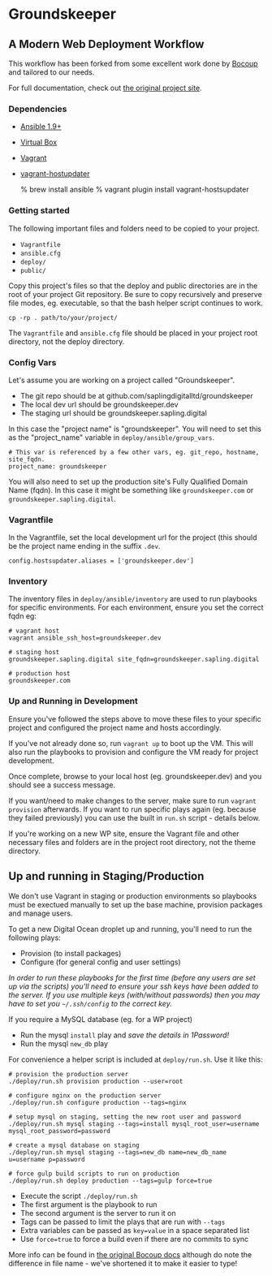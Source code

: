 # Groundskeeper
## A Modern Web Deployment Workflow

This workflow has been forked from some excellent work done by
[Bocoup](http://www.bocoup.com) and tailored to our needs.

For full documentation, check out [the original project
site](https://deployment-workflow.bocoup.com).

### Dependencies

* [Ansible 1.9+](http://docs.ansible.com/)
* [Virtual Box](https://www.virtualbox.org/)
* [Vagrant](https://www.vagrantup.com/)
* [vagrant-hostupdater](https://github.com/cogitatio/vagrant-hostsupdater)

  % brew install ansible
  % vagrant plugin install vagrant-hostsupdater


### Getting started

The following important files and folders need to be copied to your project.

* `Vagrantfile`
* `ansible.cfg`
* `deploy/`
* `public/`

Copy this project's files so that the deploy and public directories are
in the root of your project Git repository. Be sure to copy recursively
and preserve file modes, eg. executable, so that the bash helper script
continues to work. 

	cp -rp . path/to/your/project/

The `Vagrantfile` and `ansible.cfg` file should be placed in your
project root directory, not the deploy directory.

### Config Vars

Let's assume you are working on a project called "Groundskeeper".

* The git repo should be at github.com/saplingdigitalltd/groundskeeper
* The local dev url should be groundskeeper.dev
* The staging url should be groundskeeper.sapling.digital

In this case the "project name" is "groundskeeper". You will need to set
this as the "project_name" variable in `deploy/ansible/group_vars`.

	# This var is referenced by a few other vars, eg. git_repo, hostname, site_fqdn.
	project_name: groundskeeper

You will also need to set up the production site's Fully Qualified
Domain Name (fqdn). In this case it might be something like
`groundskeeper.com` or `groundskeeper.sapling.digital`.

### Vagrantfile

In the Vagrantfile, set the local development url for the project (this
should be the project name ending in the suffix `.dev`.

	config.hostsupdater.aliases = ['groundskeeper.dev']

### Inventory

The inventory files in `deploy/ansible/inventory` are used to run
playbooks for specific environments. For each environment, ensure you
set the correct fqdn eg:

	# vagrant host
	vagrant ansible_ssh_host=groundskeeper.dev

	# staging host
	groundskeeper.sapling.digital site_fqdn=groundskeeper.sapling.digital 

	# production host
	groundskeeper.com

### Up and Running in Development

Ensure you've followed the steps above to move these files to your
specific project and configured the project name and hosts accordingly.

If you've not already done so, run `vagrant up` to boot up the VM. This
will also run the playbooks to provision and configure the VM ready
for project development.

Once complete, browse to your local host (eg. groundskeeper.dev) and you
should see a success message.

If you want/need to make changes to the server, make sure to run
`vagrant provision` afterwards. If you want to run specific plays again (eg.
because they failed previously) you can use the built in `run.sh`
script - details below.

If you're working on a new WP site, ensure the Vagrant file and other
necessary files and folders are in the project root directory, not the
theme directory.

## Up and running in Staging/Production

We don't use Vagrant in staging or production environments so playbooks
must be exectued manually to set up the base machine, provision packages
and manage users.

To get a new Digital Ocean droplet up and running, you'll need to run
the following plays:

* Provision (to install packages)
* Configure (for general config and user settings)

*In order to run these playbooks for the first time (before any users are
set up via the scripts) you'll need to ensure your ssh keys have been added
to the server. If you use multiple keys (with/without passwords) then
you may have to set you `~/.ssh/config` to the correct key.*

If you require a MySQL database (eg. for a WP project)

* Run the mysql `install` play and *save the details in 1Password!*
* Run the mysql `new_db` play

For convenience a helper script is included at `deploy/run.sh`. Use it
like this:

	# provision the production server
	./deploy/run.sh provision production --user=root

	# configure nginx on the production server
	./deploy/run.sh configure production --tags=nginx

	# setup mysql on staging, setting the new root user and password
	./deploy/run.sh mysql staging --tags=install mysql_root_user=username mysql_root_password=password

	# create a mysql database on staging
	./deploy/run.sh mysql staging --tags=new_db name=new_db_name u=username p=password

	# force gulp build scripts to run on production
	./deploy/run.sh deploy production --tags=gulp force=true

* Execute the script `./deploy/run.sh`
* The first argument is the playbook to run
* The second argument is the server to run it on
* Tags can be passed to limit the plays that are run with `--tags`
* Extra variables can be passed as `key=value` in a space separated list
* Use `force=true` to force a build even if there are no commits to sync

More info can be found in 
[the original Bocoup docs](https://deployment-workflow.bocoup.com/#playbook-helper-script)
although do note the difference in file name - we've shortened it to
make it easier to type!
